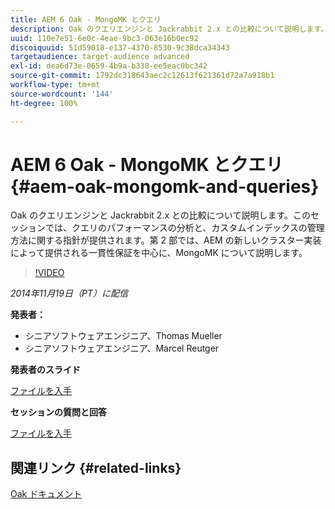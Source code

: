 ```yaml
---
title: AEM 6 Oak - MongoMK とクエリ
description: Oak のクエリエンジンと Jackrabbit 2.x との比較について説明します。このセッションでは、クエリのパフォーマンスの分析と、カスタムインデックスの管理方法に関する指針が提供されます。第 2 部では、AEM の新しいクラスター実装によって提供される一貫性保証を中心に、MongoMK について説明します。
uuid: 110e7e51-6e0c-4eae-9bc3-063e16b0ec92
discoiquuid: 51d59018-e137-4370-8530-9c38dca34343
targetaudience: target-audience advanced
exl-id: dea6d73e-0659-4b9a-b338-ee5eac0bc342
source-git-commit: 1792dc318643aec2c12613f621361d72a7a918b1
workflow-type: tm+mt
source-wordcount: '144'
ht-degree: 100%

---
```


# AEM 6 Oak - MongoMK とクエリ{#aem-oak-mongomk-and-queries}

Oak のクエリエンジンと Jackrabbit 2.x との比較について説明します。このセッションでは、クエリのパフォーマンスの分析と、カスタムインデックスの管理方法に関する指針が提供されます。第 2 部では、AEM の新しいクラスター実装によって提供される一貫性保証を中心に、MongoMK について説明します。

>[!VIDEO](https://video.tv.adobe.com/v/19402/?quality=9)

*2014年11月19日（PT）に配信*

**発表者：**

* シニアソフトウェアエンジニア、Thomas Mueller
* シニアソフトウェアエンジニア、Marcel Reutger

**発表者のスライド**

[ファイルを入手](assets/aem-6-oak-mongomk-and-queries.pdf)

**セッションの質問と回答**

[ファイルを入手](assets/q-a-11-19-14-gem-session-oak.pdf)

## 関連リンク {#related-links}

[Oak ドキュメント](https://jackrabbit.apache.org/oak/docs/)

<!--
[Get back to the Overview](https://helpx.adobe.com/experience-manager/kt/eseminars/gems/aem-index.html)
-->
